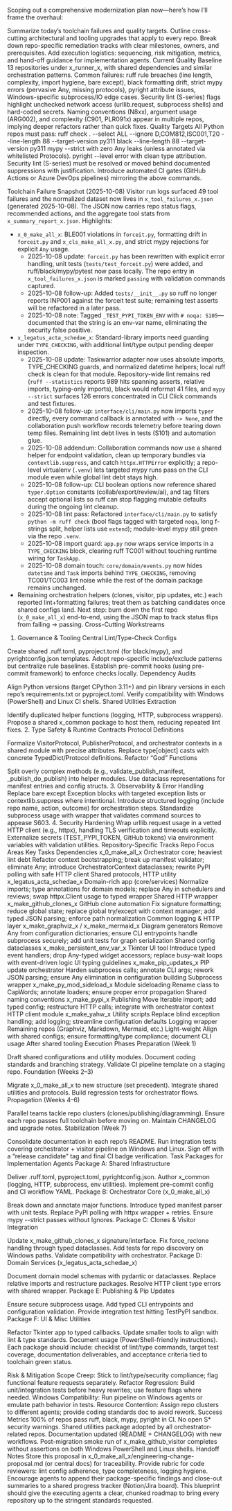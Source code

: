 Scoping out a comprehensive modernization plan now—here’s how I’ll frame the overhaul:

Summarize today’s toolchain failures and quality targets.
Outline cross-cutting architectural and tooling upgrades that apply to every repo.
Break down repo-specific remediation tracks with clear milestones, owners, and prerequisites.
Add execution logistics: sequencing, risk mitigation, metrics, and hand-off guidance for implementation agents.
Current Quality Baseline
13 repositories under x_runner_x, with shared dependencies and similar orchestration patterns.
Common failures: ruff rule breaches (line length, complexity, import hygiene, bare except), black formatting drift, strict mypy errors (pervasive Any, missing protocols), pyright attribute issues, Windows-specific subprocess/IO edge cases.
Security lint (S-series) flags highlight unchecked network access (urllib.request, subprocess shells) and hard-coded secrets.
Naming conventions (N8xx), argument usage (ARG002), and complexity (C901, PLR091x) appear in multiple repos, implying deeper refactors rather than quick fixes.
Quality Targets
All Python repos must pass:
ruff check . --select ALL --ignore D,COM812,ISC001,T20 --line-length 88 --target-version py311
black --line-length 88 --target-version py311
mypy --strict with zero Any leaks (unless annotated via whitelisted Protocols).
pyright --level error with clean type attribution.
Security lint (S-series) must be resolved or moved behind documented suppressions with justification.
Introduce automated CI gates (GitHub Actions or Azure DevOps pipelines) mirroring the above commands.

Toolchain Failure Snapshot (2025-10-08)
Visitor run logs surfaced 49 tool failures and the normalized dataset now lives in `x_tool_failures_x.json` (generated 2025-10-08). The JSON now carries repo status flags, recommended actions, and the aggregate tool stats from `x_summary_report_x.json`. Highlights:
- `x_0_make_all_x`: BLE001 violations in `forceit.py`, formatting drift in `forceit.py` and `x_cls_make_all_x.py`, and strict mypy rejections for explicit `Any` usage.
	- 2025-10-08 update: `forceit.py` has been rewritten with explicit error handling, unit tests (`tests/test_forceit.py`) were added, and ruff/black/mypy/pytest now pass locally. The repo entry in `x_tool_failures_x.json` is marked `passing` with validation commands captured.
	- 2025-10-08 follow-up: Added `tests/__init__.py` so ruff no longer reports INP001 against the forceit test suite; remaining test asserts will be refactored in a later pass.
	- 2025-10-08 note: Tagged `_TEST_PYPI_TOKEN_ENV` with `# noqa: S105`—documented that the string is an env-var name, eliminating the security false positive.
- `x_legatus_acta_schedae_x`: Standard-library imports need guarding under `TYPE_CHECKING`, with additional lint/type output pending deeper inspection.
	- 2025-10-08 update: Taskwarrior adapter now uses absolute imports, TYPE_CHECKING guards, and normalized datetime helpers; local ruff check is clean for that module. Repository-wide lint remains red (`ruff --statistics` reports 989 hits spanning asserts, relative imports, typing-only imports), black would reformat 41 files, and `mypy --strict` surfaces 126 errors concentrated in CLI Click commands and test fixtures.
	- 2025-10-08 follow-up: `interface/cli/main.py` now imports `typer` directly, every command callback is annotated with `-> None`, and the collaboration push workflow records telemetry before tearing down temp files. Remaining lint debt lives in tests (S101) and automation glue.
	- 2025-10-08 addendum: Collaboration commands now use a shared helper for endpoint validation, clean up temporary bundles via `contextlib.suppress`, and catch `httpx.HTTPError` explicitly; a repo-level virtualenv (`.venv`) lets targeted mypy runs pass on the CLI module even while global lint debt stays high.
	- 2025-10-08 follow-up: CLI boolean options now reference shared `typer.Option` constants (collab/export/review/ai), and tag filters accept optional lists so ruff can stop flagging mutable defaults during the ongoing lint cleanup.
	- 2025-10-08 lint pass: Refactored `interface/cli/main.py` to satisfy `python -m ruff check` (bool flags tagged with targeted `noqa`, long f-strings split, helper lists use `extend`); module-level mypy still green via the repo `.venv`.
	- 2025-10-08 import guard: `app.py` now wraps service imports in a `TYPE_CHECKING` block, clearing ruff TC001 without touching runtime wiring for `TaskApp`.
	- 2025-10-08 domain touch: `core/domain/events.py` now hides `datetime` and `Task` imports behind `TYPE_CHECKING`, removing TC001/TC003 lint noise while the rest of the domain package remains unchanged.
- Remaining orchestration helpers (clones, visitor, pip updates, etc.) each reported lint+formatting failures; treat them as batching candidates once shared configs land.
Next step: burn down the first repo (`x_0_make_all_x`) end-to-end, using the JSON map to track status flips from failing → passing.
Cross-Cutting Workstreams
1. Governance & Tooling
Central Lint/Type-Check Configs

Create shared .ruff.toml, pyproject.toml (for black/mypy), and pyrightconfig.json templates.
Adopt repo-specific include/exclude patterns but centralize rule baselines.
Establish pre-commit hooks (using pre-commit framework) to enforce checks locally.
Dependency Audits

Align Python versions (target CPython 3.11+) and pin library versions in each repo’s requirements.txt or pyproject.toml.
Verify compatibility with Windows (PowerShell) and Linux CI shells.
Shared Utilities Extraction

Identify duplicated helper functions (logging, HTTP, subprocess wrappers).
Propose a shared x_common package to host them, reducing repeated lint fixes.
2. Type Safety & Runtime Contracts
Protocol Definitions

Formalize VisitorProtocol, PublisherProtocol, and orchestrator contexts in a shared module with precise attributes.
Replace type[object] casts with concrete TypedDict/Protocol definitions.
Refactor “God” Functions

Split overly complex methods (e.g., validate_publish_manifest, _publish_do_publish) into helper modules.
Use dataclass representations for manifest entries and config structs.
3. Observability & Error Handling
Replace bare except Exception blocks with targeted exception lists or contextlib.suppress where intentional.
Introduce structured logging (include repo name, action, outcome) for orchestration steps.
Standardize subprocess usage with wrapper that validates command sources to appease S603.
4. Security Hardening
Wrap urllib.request usage in a vetted HTTP client (e.g., httpx), handling TLS verification and timeouts explicitly.
Externalize secrets (TEST_PYPI_TOKEN, GitHub tokens) via environment variables with validation utilities.
Repository-Specific Tracks
Repo	Focus Areas	Key Tasks	Dependencies
x_0_make_all_x	Orchestrator core; heaviest lint debt	Refactor context bootstrapping; break up manifest validator; eliminate Any; introduce OrchestratorContext dataclasses; rewrite PyPI polling with safe HTTP client	Shared protocols, HTTP utility
x_legatus_acta_schedae_x	Domain-rich app (core/services)	Normalize imports; type annotations for domain models; replace Any in schedulers and reviews; swap httpx.Client usage to typed wrapper	Shared HTTP wrapper
x_make_github_clones_x	GitHub clone automation	Fix signature formatting; reduce global state; replace global try/except with context manager; add typed JSON parsing; enforce path normalization	Common logging & HTTP layer
x_make_graphviz_x / x_make_mermaid_x	Diagram generators	Remove Any from configuration dictionaries; ensure CLI entrypoints handle subprocess securely; add unit tests for graph serialization	Shared config dataclasses
x_make_persistent_env_var_x	Tkinter UI tool	Introduce typed event handlers; drop Any-typed widget accessors; replace busy-wait loops with event-driven logic	UI typing guidelines
x_make_pip_updates_x	PIP update orchestrator	Harden subprocess calls; annotate CLI args; rework JSON parsing; ensure Any elimination in configuration building	Subprocess wrapper
x_make_py_mod_sideload_x	Module sideloading	Rename class to CapWords; annotate loaders; ensure proper error propagation	Shared naming conventions
x_make_pypi_x	Publishing	Move Iterable import; add typed config; restructure HTTP calls; integrate with orchestrator context	HTTP client module
x_make_yahw_x	Utility scripts	Replace blind exception handling; add logging; streamline configuration defaults	Logging wrapper
Remaining repos (Graphviz, Markdown, Mermaid, etc.)	Light-weight	Align with shared configs; ensure formatting/type compliance; document CLI usage	After shared tooling
Execution Phases
Preparation (Week 1)

Draft shared configurations and utility modules.
Document coding standards and branching strategy.
Validate CI pipeline template on a staging repo.
Foundation (Weeks 2–3)

Migrate x_0_make_all_x to new structure (set precedent).
Integrate shared utilities and protocols.
Build regression tests for orchestrator flows.
Propagation (Weeks 4–6)

Parallel teams tackle repo clusters (clones/publishing/diagramming).
Ensure each repo passes full toolchain before moving on.
Maintain CHANGELOG and upgrade notes.
Stabilization (Week 7)

Consolidate documentation in each repo’s README.
Run integration tests covering orchestrator + visitor pipeline on Windows and Linux.
Sign off with a “release candidate” tag and final CI badge verification.
Task Packages for Implementation Agents
Package A: Shared Infrastructure

Deliver .ruff.toml, pyproject.toml, pyrightconfig.json.
Author x_common (logging, HTTP, subprocess, env utilities).
Implement pre-commit config and CI workflow YAML.
Package B: Orchestrator Core (x_0_make_all_x)

Break down and annotate major functions.
Introduce typed manifest parser with unit tests.
Replace PyPI polling with httpx wrapper + retries.
Ensure mypy --strict passes without Ignores.
Package C: Clones & Visitor Integration

Update x_make_github_clones_x signature/interface.
Fix force_reclone handling through typed dataclasses.
Add tests for repo discovery on Windows paths.
Validate compatibility with orchestrator.
Package D: Domain Services (x_legatus_acta_schedae_x)

Document domain model schemas with pydantic or dataclasses.
Replace relative imports and restructure packages.
Resolve HTTP client type errors with shared wrapper.
Package E: Publishing & Pip Updates

Ensure secure subprocess usage.
Add typed CLI entrypoints and configuration validation.
Provide integration test hitting TestPyPI sandbox.
Package F: UI & Misc Utilities

Refactor Tkinter app to typed callbacks.
Update smaller tools to align with lint & type standards.
Document usage (PowerShell-friendly instructions).
Each package should include: checklist of lint/type commands, target test coverage, documentation deliverables, and acceptance criteria tied to toolchain green status.

Risk & Mitigation
Scope Creep: Stick to lint/type/security compliance; flag functional feature requests separately.
Refactor Regression: Build unit/integration tests before heavy rewrites; use feature flags where needed.
Windows Compatibility: Run pipeline on Windows agents or emulate path behavior in tests.
Resource Contention: Assign repo clusters to different agents; provide coding standards doc to avoid rework.
Success Metrics
100% of repos pass ruff, black, mypy, pyright in CI.
No open S* security warnings.
Shared utilities package adopted by all orchestrator-related repos.
Documentation updated (README + CHANGELOG) with new workflows.
Post-migration smoke run of x_make_github_visitor completes without assertions on both Windows PowerShell and Linux shells.
Handoff Notes
Store this proposal in x_0_make_all_x/engineering-change-proposal.md (or central docs) for traceability.
Provide rubric for code reviewers: lint config adherence, type completeness, logging hygiene.
Encourage agents to append their package-specific findings and close-out summaries to a shared progress tracker (Notion/Jira board).
This blueprint should give the executing agents a clear, chunked roadmap to bring every repository up to the stringent standards requested.

